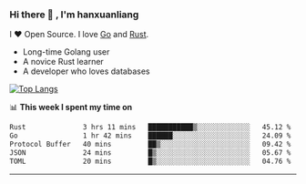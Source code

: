 ### Hi there 👋 , I'm hanxuanliang

<!--
**hanxuanliang/hanxuanliang** is a ✨ _special_ ✨ repository because its `README.md` (this file) appears on your GitHub profile.

Here are some ideas to get you started:

- 🔭 I’m currently working on ...
- 🌱 I’m currently learning ...
- 👯 I’m looking to collaborate on ...
- 🤔 I’m looking for help with ...
- 💬 Ask me about ...
- 📫 How to reach me: ...
- 😄 Pronouns: ...
- ⚡ Fun fact: ...
-->
I ❤ Open Source. I love [Go](https://golang.org) and [Rust](https://www.rust-lang.org/zh-CN/).

* Long-time Golang user
* A novice Rust learner
* A developer who loves databases

[![Top Langs](https://github-readme-stats.vercel.app/api?username=hanxuanliang&show_icons=true&count_private=true&line_height=40)](https://github.com/anuraghazra/github-readme-stats)

📊 **This week I spent my time on**
<!--START_SECTION:waka-->

```txt
Rust              3 hrs 11 mins   ███████████▒░░░░░░░░░░░░░   45.12 %
Go                1 hr 42 mins    ██████░░░░░░░░░░░░░░░░░░░   24.09 %
Protocol Buffer   40 mins         ██▒░░░░░░░░░░░░░░░░░░░░░░   09.42 %
JSON              24 mins         █▒░░░░░░░░░░░░░░░░░░░░░░░   05.67 %
TOML              20 mins         █▒░░░░░░░░░░░░░░░░░░░░░░░   04.76 %
```

<!--END_SECTION:waka-->

***
